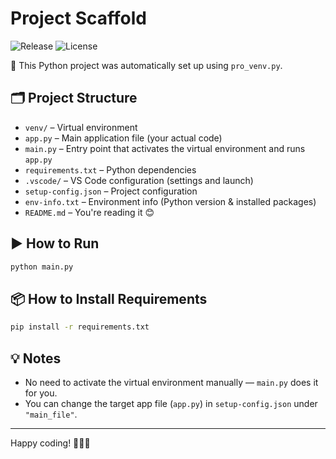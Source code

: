# Project Scaffold

![Release](https://img.shields.io/github/v/release/tameronline/python-scaffold?style=flat-square)
![License](https://img.shields.io/github/license/tameronline/python-scaffold?style=flat-square)




🚀 This Python project was automatically set up using `pro_venv.py`.

## 🗂️ Project Structure

- `venv/` – Virtual environment
- `app.py` – Main application file (your actual code)
- `main.py` – Entry point that activates the virtual environment and runs `app.py`
- `requirements.txt` – Python dependencies
- `.vscode/` – VS Code configuration (settings and launch)
- `setup-config.json` – Project configuration
- `env-info.txt` – Environment info (Python version & installed packages)
- `README.md` – You're reading it 😊

## ▶️ How to Run

```bash
python main.py
```

## 📦 How to Install Requirements

```bash
pip install -r requirements.txt
```

## 💡 Notes

- No need to activate the virtual environment manually — `main.py` does it for you.
- You can change the target app file (`app.py`) in `setup-config.json` under `"main_file"`.

---

Happy coding! 👨‍💻🎉
